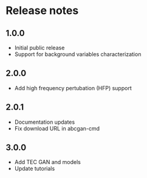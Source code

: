 # Release notes

## 1.0.0
- Initial public release
- Support for background variables characterization

## 2.0.0
- Add high frequency pertubation (HFP) support

## 2.0.1
- Documentation updates
- Fix download URL in abcgan-cmd

## 3.0.0
- Add TEC GAN and models
- Update tutorials

